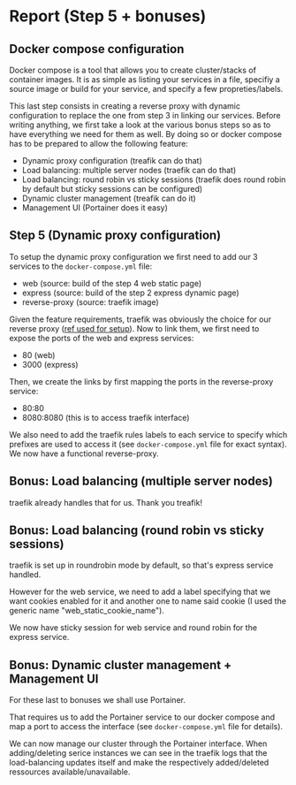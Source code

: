 # Report (Step 5 + bonuses)
## Docker compose configuration

Docker compose is a tool that allows you to create cluster/stacks of container images. 
It is as simple as listing your services in a file, specifiy a source image or build for your service, and specify a few propreties/labels.

This last step consists in creating a reverse proxy with dynamic configuration to replace the one from step 3 in linking our services.
Before writing anything, we first take a look at the various bonus steps so as to have everything we need for them as well.
By doing so or docker compose has to be prepared to allow the following feature:
+ Dynamic proxy configuration (treafik can do that)
+ Load balancing: multiple server nodes (traefik can do that)
+ Load balancing: round robin vs sticky sessions (traefik does round robin by default but sticky sessions can be configured)
+ Dynamic cluster management (treafik can do it)
+ Management UI (Portainer does it easy)


## Step 5 (Dynamic proxy configuration)

To setup the dynamic proxy configuration we first need to add our 3 services to the `docker-compose.yml` file:
+ web (source: build of the step 4 web static page)
+ express (source: build of the step 2 express dynamic page)
+ reverse-proxy (source: traefik image)

Given the feature requirements, traefik was obviously the choice for our reverse proxy ([ref used for setup](https://juliensalinas.com/en/traefik-reverse-proxy-docker-compose-docker-swarm-nlpcloud/)).
Now to link them, we first need to expose the ports of the web and express services:
+ 80 (web)
+ 3000 (express)

Then, we create the links by first mapping the ports in the reverse-proxy service:
+ 80:80
+ 8080:8080 (this is to access traefik interface)

We also need to add the traefik rules labels to each service to specify which prefixes are used to access it (see `docker-compose.yml` file for exact syntax).
We now have a functional reverse-proxy.

## Bonus: Load balancing (multiple server nodes)
traefik already handles that for us. Thank you treafik!

## Bonus: Load balancing (round robin vs sticky sessions)
traefik is set up in roundrobin mode by default, so that's express service handled. 

However for the web service, we need to add a label specifying that we want cookies enabled for it and another one to name said cookie (I used the generic name "web_static_cookie_name").

We now have sticky session for web service and round robin for the express service.

## Bonus: Dynamic cluster management + Management UI
For these last to bonuses we shall use Portainer. 

That requires us to add the Portainer service to our docker compose and map a port to access the interface (see `docker-compose.yml` file for details).

We can now manage our cluster through the Portainer interface. When adding/deleting serice instances we can see in the traefik logs that the load-balancing updates itself and make the respectively added/deleted ressources available/unavailable.
